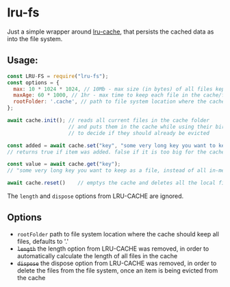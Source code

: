 # lru-fs

Just a simple wrapper around [lru-cache](https://www.npmjs.com/package/lru-cache), that persists the cached data as into the file system.

## Usage:
```javascript
const LRU-FS = require("lru-fs");
const options = {
  max: 10 * 1024 * 1024, // 10Mb - max size (in bytes) of all files kept in the cache/file system
  maxAge: 60 * 1000, // 1hr - max time to keep each file in the cache/file system
  rootFolder: '.cache', // path to file system location where the cache should keep all files, defaults to '.'
};

await cache.init(); // reads all current files in the cache folder
                    // and puts them in the cache while using their birthtime
                    // to decide if they should already be evicted

const added = await cache.set("key", "some very long key you want to keep as a file, instead of all in-memory");
// returns true if item was added. false if it is too big for the cache

const value = await cache.get("key");
// "some very long key you want to keep as a file, instead of all in-memory"

await cache.reset()    // emptys the cache and deletes all the local files
```

The `length` and `dispose` options from LRU-CACHE are ignored.

## Options

* `rootFolder` path to file system location where the cache should keep all files, defaults to '.'
* ~~`length`~~ the length option from LRU-CACHE was removed, in order to automatically calculate the length of all files in the cache
* ~~`dispose`~~ the dispose option from LRU-CACHE was removed, in order to delete the files from the file system, once an item is being evicted from the cache
